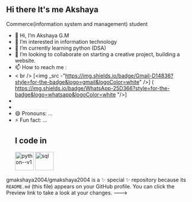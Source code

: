 ## Hi there It's me Akshaya

Commerce(information system and management) student
- 👋 Hi, I’m Akshaya G.M
- 👀 I’m interested in information technology 
- 🌱 I’m currently learning   python (DSA)
- 💞️ I’m looking to collaborate  on starting a creative project, building a website.
- 📫 How to reach me :
- < br /> [<img _src -"https://img.shields.io/badge/Gmail-D14836?style=for-the-badge&logo=gmail&logoColor=white" />] (
	https://img.shields.io/badge/WhatsApp-25D366?style=for-the-badge&logo=whatsapp&logoColor=white "/>]
- 
- 
- 😄 Pronouns: ...
- ⚡ Fun fact: ...
  ## I code in
  <img width="50" height="50" src="https://img.icons8.com/color/48/python--v1.png" alt="python--v1"/>
  <img width="50" height="50" src="https://img.icons8.com/ios-filled/50/sql.png" alt="sql"/>
gmakshaya2004/gmakshaya2004 is a ✨ special ✨ repository because its `README.md` (this file) appears on your GitHub profile.
You can click the Preview link to take a look at your changes.
--->
